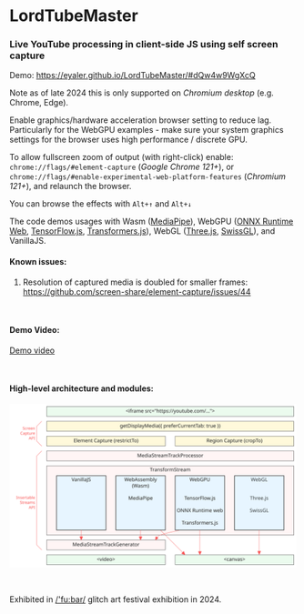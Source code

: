 # LordTubeMaster
### Live YouTube processing in client-side JS using self screen capture

Demo: https://eyaler.github.io/LordTubeMaster/#dQw4w9WgXcQ

Note as of late 2024 this is only supported on *Chromium desktop* (e.g. Chrome, Edge).

Enable graphics/hardware acceleration browser setting to reduce lag.
Particularly for the WebGPU examples - make sure your system graphics settings for the browser uses high performance / discrete GPU.

To allow fullscreen zoom of output (with right-click) enable: `chrome://flags/#element-capture` (*Google Chrome 121+*), or 
`chrome://flags/#enable-experimental-web-platform-features` (*Chromium 121+*), and relaunch the browser.

You can browse the effects with `Alt+↑` and `Alt+↓`

The code demos usages with Wasm ([MediaPipe](https://ai.google.dev/edge/mediapipe/solutions/guide)),
WebGPU ([ONNX Runtime Web](https://onnxruntime.ai/docs/get-started/with-javascript/web.html), [TensorFlow.js](https://www.tensorflow.org/js), [Transformers.js](https://huggingface.co/docs/transformers.js/index)),
WebGL ([Three.js](https://threejs.org/), [SwissGL](https://google.github.io/swissgl/)), and VanillaJS.

#### Known issues:
1. Resolution of captured media is doubled for smaller frames: https://github.com/screen-share/element-capture/issues/44

<br>

#### Demo Video: 

[Demo video](https://github.com/eyaler/LordTubeMaster/assets/4436747/2352969c-889d-478e-b386-8bdf6452a797)

<br>

#### High-level architecture and modules:
![Architecture](media/LordTubeMaster.svg)

<br>

Exhibited in <a href="https://fubar.space/2024/artist-list/#0105">/'fu:bar/</a> glitch art festival exhibition in 2024.
